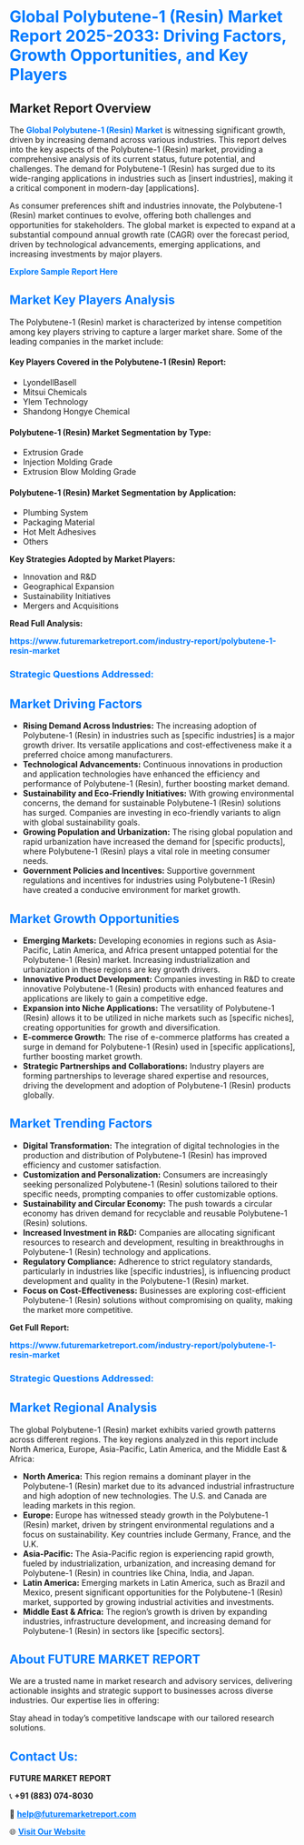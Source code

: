 <h1 style="color: #007BFF;">Global Polybutene-1 (Resin) Market Report 2025-2033: Driving Factors, Growth Opportunities, and Key Players</h1>

<section id="overview">
<h2>Market Report Overview</h2>
<p>The <a href="https://www.futuremarketreport.com/industry-report/polybutene-1-resin-market" style="color: #007BFF; text-decoration: none;"><strong>Global Polybutene-1 (Resin) Market</strong></a> is witnessing significant growth, driven by increasing demand across various industries. This report delves into the key aspects of the Polybutene-1 (Resin) market, providing a comprehensive analysis of its current status, future potential, and challenges. The demand for Polybutene-1 (Resin) has surged due to its wide-ranging applications in industries such as [insert industries], making it a critical component in modern-day [applications].</p>
<p>As consumer preferences shift and industries innovate, the Polybutene-1 (Resin) market continues to evolve, offering both challenges and opportunities for stakeholders. The global market is expected to expand at a substantial compound annual growth rate (CAGR) over the forecast period, driven by technological advancements, emerging applications, and increasing investments by major players.</p>
</section>

<section id="overview">
<p><a href="https://www.futuremarketreport.com/request-sample/reportId=28198" style="color: #007BFF; text-decoration: none;"><strong>Explore Sample Report Here</strong></a></p>
</section>

<section id="key-players">
<h2 style="color: #007BFF;">Market Key Players Analysis</h2>
<p>The Polybutene-1 (Resin) market is characterized by intense competition among key players striving to capture a larger market share. Some of the leading companies in the market include:</p>
<h4>Key Players Covered in the Polybutene-1 (Resin) Report:</h4>
<ul><li>LyondellBasell</li><li>Mitsui Chemicals</li><li>Ylem Technology</li><li>Shandong Hongye Chemical</li></ul>
<h4>Polybutene-1 (Resin) Market Segmentation by Type:</h4>
<ul><li>Extrusion Grade</li><li>Injection Molding Grade</li><li>Extrusion Blow Molding Grade</li></ul>

<h4>Polybutene-1 (Resin) Market Segmentation by Application:</h4>
<ul><li>Plumbing System</li><li>Packaging Material</li><li>Hot Melt Adhesives</li><li>Others</li></ul>
<p><strong>Key Strategies Adopted by Market Players:</strong></p>
<ul>
<li>Innovation and R&D</li>
<li>Geographical Expansion</li>
<li>Sustainability Initiatives</li>
<li>Mergers and Acquisitions</li>
</ul>
</section>

<section>
<p><strong>Read Full Analysis: </strong></p><a href="https://www.futuremarketreport.com/industry-report/polybutene-1-resin-market" style="color: #007BFF; text-decoration: none;"><strong>https://www.futuremarketreport.com/industry-report/polybutene-1-resin-market</strong></a>
<h3 style="color: #007BFF;">Strategic Questions Addressed:</h3>
</section>

<section id="driving-factors">
<h2 style="color: #007BFF;">Market Driving Factors</h2>
<ul>
<li><strong>Rising Demand Across Industries:</strong> The increasing adoption of Polybutene-1 (Resin) in industries such as [specific industries] is a major growth driver. Its versatile applications and cost-effectiveness make it a preferred choice among manufacturers.</li>
<li><strong>Technological Advancements:</strong> Continuous innovations in production and application technologies have enhanced the efficiency and performance of Polybutene-1 (Resin), further boosting market demand.</li>
<li><strong>Sustainability and Eco-Friendly Initiatives:</strong> With growing environmental concerns, the demand for sustainable Polybutene-1 (Resin) solutions has surged. Companies are investing in eco-friendly variants to align with global sustainability goals.</li>
<li><strong>Growing Population and Urbanization:</strong> The rising global population and rapid urbanization have increased the demand for [specific products], where Polybutene-1 (Resin) plays a vital role in meeting consumer needs.</li>
<li><strong>Government Policies and Incentives:</strong> Supportive government regulations and incentives for industries using Polybutene-1 (Resin) have created a conducive environment for market growth.</li>
</ul>
</section>

<section id="growth-opportunities">
<h2 style="color: #007BFF;">Market Growth Opportunities</h2>
<ul>
<li><strong>Emerging Markets:</strong> Developing economies in regions such as Asia-Pacific, Latin America, and Africa present untapped potential for the Polybutene-1 (Resin) market. Increasing industrialization and urbanization in these regions are key growth drivers.</li>
<li><strong>Innovative Product Development:</strong> Companies investing in R&D to create innovative Polybutene-1 (Resin) products with enhanced features and applications are likely to gain a competitive edge.</li>
<li><strong>Expansion into Niche Applications:</strong> The versatility of Polybutene-1 (Resin) allows it to be utilized in niche markets such as [specific niches], creating opportunities for growth and diversification.</li>
<li><strong>E-commerce Growth:</strong> The rise of e-commerce platforms has created a surge in demand for Polybutene-1 (Resin) used in [specific applications], further boosting market growth.</li>
<li><strong>Strategic Partnerships and Collaborations:</strong> Industry players are forming partnerships to leverage shared expertise and resources, driving the development and adoption of Polybutene-1 (Resin) products globally.</li>
</ul>
</section>

<section id="trending-factors">
<h2 style="color: #007BFF;">Market Trending Factors</h2>
<ul>
<li><strong>Digital Transformation:</strong> The integration of digital technologies in the production and distribution of Polybutene-1 (Resin) has improved efficiency and customer satisfaction.</li>
<li><strong>Customization and Personalization:</strong> Consumers are increasingly seeking personalized Polybutene-1 (Resin) solutions tailored to their specific needs, prompting companies to offer customizable options.</li>
<li><strong>Sustainability and Circular Economy:</strong> The push towards a circular economy has driven demand for recyclable and reusable Polybutene-1 (Resin) solutions.</li>
<li><strong>Increased Investment in R&D:</strong> Companies are allocating significant resources to research and development, resulting in breakthroughs in Polybutene-1 (Resin) technology and applications.</li>
<li><strong>Regulatory Compliance:</strong> Adherence to strict regulatory standards, particularly in industries like [specific industries], is influencing product development and quality in the Polybutene-1 (Resin) market.</li>
<li><strong>Focus on Cost-Effectiveness:</strong> Businesses are exploring cost-efficient Polybutene-1 (Resin) solutions without compromising on quality, making the market more competitive.</li>
</ul>
</section>

<section>
<p><strong>Get Full Report: </strong></p><a href="https://www.futuremarketreport.com/industry-report/polybutene-1-resin-market" style="color: #007BFF; text-decoration: none;"><strong>https://www.futuremarketreport.com/industry-report/polybutene-1-resin-market</strong></a>
<h3 style="color: #007BFF;">Strategic Questions Addressed:</h3>
</section>


<section id="regional-analysis">
<h2 style="color: #007BFF;">Market Regional Analysis</h2>
<p>The global Polybutene-1 (Resin) market exhibits varied growth patterns across different regions. The key regions analyzed in this report include North America, Europe, Asia-Pacific, Latin America, and the Middle East & Africa:</p>
<ul>
<li><strong>North America:</strong> This region remains a dominant player in the Polybutene-1 (Resin) market due to its advanced industrial infrastructure and high adoption of new technologies. The U.S. and Canada are leading markets in this region.</li>
<li><strong>Europe:</strong> Europe has witnessed steady growth in the Polybutene-1 (Resin) market, driven by stringent environmental regulations and a focus on sustainability. Key countries include Germany, France, and the U.K.</li>
<li><strong>Asia-Pacific:</strong> The Asia-Pacific region is experiencing rapid growth, fueled by industrialization, urbanization, and increasing demand for Polybutene-1 (Resin) in countries like China, India, and Japan.</li>
<li><strong>Latin America:</strong> Emerging markets in Latin America, such as Brazil and Mexico, present significant opportunities for the Polybutene-1 (Resin) market, supported by growing industrial activities and investments.</li>
<li><strong>Middle East & Africa:</strong> The region’s growth is driven by expanding industries, infrastructure development, and increasing demand for Polybutene-1 (Resin) in sectors like [specific sectors].</li>
</ul>
</section>

<footer>
<h2 style="color: #007BFF;">About FUTURE MARKET REPORT</h2>
<p>We are a trusted name in market research and advisory services, delivering actionable insights and strategic support to businesses across diverse industries. Our expertise lies in offering:</p>

<p>Stay ahead in today’s competitive landscape with our tailored research solutions.</p>

<h2 style="color: #007BFF;">Contact Us:</h2>
<p><strong>FUTURE MARKET REPORT</strong></p>
<p>📞 <strong>+91 (883) 074-8030</strong></p>
<p>📧 <strong><a href="mailto:help@futuremarketreport.com" style="color: #007BFF;">help@futuremarketreport.com</a></strong></p>
<p>🌐 <strong><a href="https://www.futuremarketreport.com/" style="color: #007BFF;">Visit Our Website</a></strong></p>
</footer>